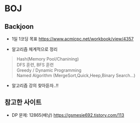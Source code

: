 # BOJ
## Backjoon

* 1일 1코딩 목표
https://www.acmicpc.net/workbook/view/4357

* 알고리즘 체계적으로 정리


>Hash(Memory Pool/Chanining) <br />
>DFS 훈련, BFS 훈련 <br />
>Greedy / Dynamic Programming <br />
>Named Algorithm (MergeSort,Quick,Heep,Binary Search...) <br />

* 알고리즘 강의 찾아듣자..!!

<u></u>

## 참고한 사이트
* DP 문제: 12865(배낭) https://gsmesie692.tistory.com/113 

